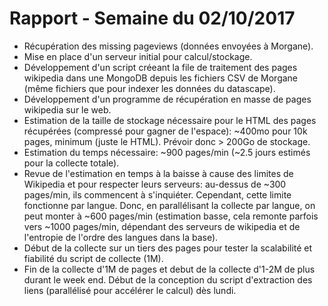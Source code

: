 # Rapport - Semaine du 02/10/2017

* Récupération des missing pageviews (données envoyées à Morgane).
* Mise en place d'un serveur initial pour calcul/stockage.
* Développement d'un script créeant la file de traitement des pages wikipedia dans une MongoDB depuis les fichiers CSV de Morgane (même fichiers que pour indexer les données du datascape).
* Développement d'un programme de récupération en masse de pages wikipedia sur le web.
* Estimation de la taille de stockage nécessaire pour le HTML des pages récupérées (compressé pour gagner de l'espace): ~400mo pour 10k pages, minimum (juste le HTML). Prévoir donc > 200Go de stockage.
* Estimation du temps nécessaire: ~900 pages/min (~2.5 jours estimés pour la collecte totale).
* Revue de l'estimation en temps à la baisse à cause des limites de Wikipedia et pour respecter leurs serveurs: au-dessus de ~300 pages/min, ils commencent à s'inquiéter. Cependant, cette limite fonctionne par langue. Donc, en parallélisant la collecte par langue, on peut monter à ~600 pages/min (estimation basse, cela remonte parfois vers ~1000 pages/min, dépendant des serveurs de wikipedia et de l'entropie de l'ordre des langues dans la base).
* Début de la collecte sur un tiers des pages pour tester la scalabilité et fiabilité du script de collecte (1M).
* Fin de la collecte d'1M de pages et debut de la collecte d'1-2M de plus durant le week end. Début de la conception du script d'extraction des liens (parallélisé pour accélérer le calcul) dès lundi.
